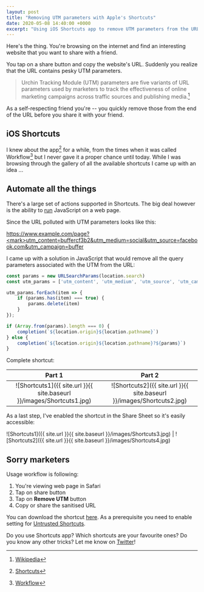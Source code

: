 ```yaml
---
layout: post
title: "Removing UTM parameters with Apple's Shortcuts"
date: 2020-05-08 14:40:00 +0000
excerpt: "Using iOS Shortcuts app to remove UTM parameters from the URLs"
---
```


Here's the thing. You're browsing on the internet and find an interesting website that you want to share with a friend.

You tap on a share button and copy the website's URL. Suddenly you realize that the URL contains pesky UTM parameters.

> Urchin Tracking Module (UTM) parameters are five variants of URL parameters used by marketers to track the effectiveness of online marketing campaigns across traffic sources and publishing media.[^1]

As a self-respecting friend you're -- you quickly remove those from the end of the URL before you share it with your friend.

## iOS Shortcuts

I knew about the app[^2] for a while, from the times when it was called Workflow[^3] but I never gave it a proper chance until today. While I was browsing through the gallery of all the available shortcuts I came up with an idea ...

## Automate all the things

There's a large set of actions supported in Shortcuts. The big deal however is the ability to [run](https://support.apple.com/en-gb/guide/shortcuts/apd218e2187d/ios) JavaScript on a web page.


Since the URL polluted with UTM parameters looks like this:

https://www.example.com/page?<mark>utm_content=buffercf3b2&utm_medium=social&utm_source=facebook.com&utm_campaign=buffer</mark>

I came up with a solution in JavaScript that would remove all the query parameters associated with the UTM from the URL:

```javascript
const params = new URLSearchParams(location.search)
const utm_params = ['utm_content', 'utm_medium', 'utm_source', 'utm_campaign', 'utm_term']

utm_params.forEach(item => {
	if (params.has(item) === true) {
		params.delete(item)
	}
});

if (Array.from(params).length === 0) {
	completion(`${location.origin}${location.pathname}`)
} else {
	completion(`${location.origin}${location.pathname}?${params}`)
}
```

Complete shortcut:

Part 1             |  Part 2
:-------------------------:|:-------------------------:
![Shortcuts1]({{ site.url }}{{ site.baseurl }}/images/Shortcuts1.jpg)  |  ![Shortcuts2]({{ site.url }}{{ site.baseurl }}/images/Shortcuts2.jpg)

As a last step, I've enabled the shortcut in the Share Sheet so it's easily accessible:

![Shortcuts1]({{ site.url }}{{ site.baseurl }}/images/Shortcuts3.jpg)  |  ![Shortcuts2]({{ site.url }}{{ site.baseurl }}/images/Shortcuts4.jpg)

## Sorry marketers

Usage workflow is following:

1. You're viewing web page in Safari
2. Tap on share button
3. Tap on **Remove UTM** button
4. Copy or share the sanitised URL

You can download the shortcut [here](https://www.icloud.com/shortcuts/bbc6a213d8804e5d87b7f89674940f7f). As a prerequisite you need to enable setting for [Untrusted Shortcuts](https://support.apple.com/en-hk/HT210628).

Do you use Shortcuts app? Which shortcuts are your favourite ones? Do you know any other tricks? Let me know on [Twitter](https://twitter.com/lukabratos/status/1258819152095195141)!

[^1]: [Wikipedia](https://en.wikipedia.org/wiki/UTM_parameters)
[^2]: [Shortcuts](https://apps.apple.com/us/app/shortcuts/id915249334)
[^3]: [Workflow](http://workflow.is/)
